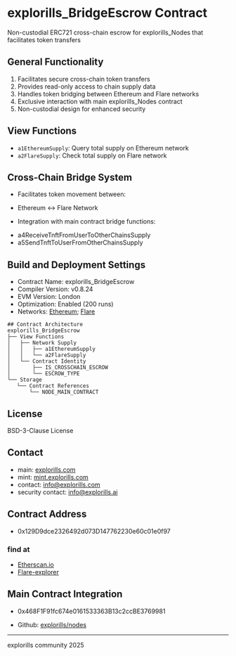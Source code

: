 # explorills_BridgeEscrow Contract
Non-custodial ERC721 cross-chain escrow for explorills_Nodes that facilitates token transfers

## General Functionality
1. Facilitates secure cross-chain token transfers
2. Provides read-only access to chain supply data
3. Handles token bridging between Ethereum and Flare networks
4. Exclusive interaction with main explorills_Nodes contract
5. Non-custodial design for enhanced security

## View Functions
* `a1EthereumSupply`: Query total supply on Ethereum network
* `a2FlareSupply`: Check total supply on Flare network

## Cross-Chain Bridge System
* Facilitates token movement between:
 - Ethereum ↔ Flare Network
* Integration with main contract bridge functions:
 - a4ReceiveTnftFromUserToOtherChainsSupply
 - a5SendTnftToUserFromOtherChainsSupply

## Build and Deployment Settings
* Contract Name: explorills_BridgeEscrow
* Compiler Version: v0.8.24
* EVM Version: London
* Optimization: Enabled (200 runs)
* Networks: [Ethereum](https://ethereum.org/en/); [Flare](https://flare.network/)
```
## Contract Architecture
explorills_BridgeEscrow
├── View Functions
│   ├── Network Supply
│   │   ├── a1EthereumSupply
│   │   └── a2FlareSupply
│   └── Contract Identity
│       ├── IS_CROSSCHAIN_ESCROW
│       └── ESCROW_TYPE
└── Storage
   └── Contract References
       └── NODE_MAIN_CONTRACT
```
## License
BSD-3-Clause License

## Contact
- main: [explorills.com](https://explorills.com)
- mint: [mint.explorills.com](https://mint.explorills.com)
- contact: info@explorills.com
- security contact: info@explorills.ai

## Contract Address
- 0x129D9dce2326492d073D147762230e60c01e0f97

### find at
- [Etherscan.io](https://etherscan.io/address/0x129D9dce2326492d073D147762230e60c01e0f97#code)
- [Flare-explorer](https://flare-explorer.flare.network/address/0x129D9dce2326492d073D147762230e60c01e0f97?tab=contract)

## Main Contract Integration
- 0x468F1F91fc674e0161533363B13c2ccBE3769981
* Github: [explorills/nodes](https://github.com/explorills/nodes)

---
explorills community 2025
